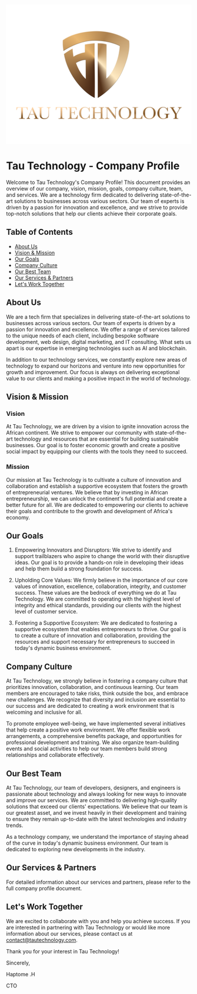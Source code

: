 
![Tau Technology Logo](./2.png)

# Tau Technology - Company Profile

Welcome to Tau Technology's Company Profile! This document provides an overview of our company, vision, mission, goals, company culture, team, and services. We are a technology firm dedicated to delivering state-of-the-art solutions to businesses across various sectors. Our team of experts is driven by a passion for innovation and excellence, and we strive to provide top-notch solutions that help our clients achieve their corporate goals.


## Table of Contents

- [About Us](#about-us)
- [Vision & Mission](#vision--mission)
- [Our Goals](#our-goals)
- [Company Culture](#company-culture)
- [Our Best Team](#our-best-team)
- [Our Services & Partners](#our-services--partners)
- [Let's Work Together](#lets-work-together)

## About Us

We are a tech firm that specializes in delivering state-of-the-art solutions to businesses across various sectors. Our team of experts is driven by a passion for innovation and excellence. We offer a range of services tailored to the unique needs of each client, including bespoke software development, web design, digital marketing, and IT consulting. What sets us apart is our expertise in emerging technologies such as AI and blockchain.

In addition to our technology services, we constantly explore new areas of technology to expand our horizons and venture into new opportunities for growth and improvement. Our focus is always on delivering exceptional value to our clients and making a positive impact in the world of technology.

## Vision & Mission

### Vision

At Tau Technology, we are driven by a vision to ignite innovation across the African continent. We strive to empower our community with state-of-the-art technology and resources that are essential for building sustainable businesses. Our goal is to foster economic growth and create a positive social impact by equipping our clients with the tools they need to succeed.

### Mission

Our mission at Tau Technology is to cultivate a culture of innovation and collaboration and establish a supportive ecosystem that fosters the growth of entrepreneurial ventures. We believe that by investing in African entrepreneurship, we can unlock the continent's full potential and create a better future for all. We are dedicated to empowering our clients to achieve their goals and contribute to the growth and development of Africa's economy.

## Our Goals

1. Empowering Innovators and Disruptors: We strive to identify and support trailblazers who aspire to change the world with their disruptive ideas. Our goal is to provide a hands-on role in developing their ideas and help them build a strong foundation for success.

2. Upholding Core Values: We firmly believe in the importance of our core values of innovation, excellence, collaboration, integrity, and customer success. These values are the bedrock of everything we do at Tau Technology. We are committed to operating with the highest level of integrity and ethical standards, providing our clients with the highest level of customer service.

3. Fostering a Supportive Ecosystem: We are dedicated to fostering a supportive ecosystem that enables entrepreneurs to thrive. Our goal is to create a culture of innovation and collaboration, providing the resources and support necessary for entrepreneurs to succeed in today's dynamic business environment.

## Company Culture

At Tau Technology, we strongly believe in fostering a company culture that prioritizes innovation, collaboration, and continuous learning. Our team members are encouraged to take risks, think outside the box, and embrace new challenges. We recognize that diversity and inclusion are essential to our success and are dedicated to creating a work environment that is welcoming and inclusive for all.

To promote employee well-being, we have implemented several initiatives that help create a positive work environment. We offer flexible work arrangements, a comprehensive benefits package, and opportunities for professional development and training. We also organize team-building events and social activities to help our team members build strong relationships and collaborate effectively.

## Our Best Team

At Tau Technology, our team of developers, designers, and engineers is passionate about technology and always looking for new ways to innovate and improve our services. We are committed to delivering high-quality solutions that exceed our clients' expectations. We believe that our team is our greatest asset, and we invest heavily in their development and training to ensure they remain up-to-date with the latest technologies and industry trends.

As a technology company, we understand the importance of staying ahead of the curve in today's dynamic business environment. Our team is dedicated to exploring new developments in the industry.

## Our Services & Partners

For detailed information about our services and partners, please refer to the full company profile document.


## Let's Work Together

We are excited to collaborate with you and help you achieve success. If you are interested in partnering with Tau Technology or would like more information about our services, please contact us at [contact@tautechnology.com](mailto:contact@tautechnology.co).

Thank you for your interest in Tau Technology!

Sincerely,

Haptome .H

CTO

